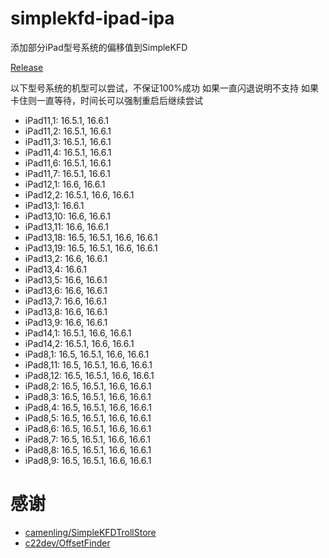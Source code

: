 # simplekfd-ipad-ipa

添加部分iPad型号系统的偏移值到SimpleKFD

[Release](https://github.com/braumye/simplekfd-ipad-ipa/releases)

以下型号系统的机型可以尝试，不保证100%成功
如果一直闪退说明不支持
如果卡住则一直等待，时间长可以强制重启后继续尝试

- iPad11,1: 16.5.1, 16.6.1
- iPad11,2: 16.5.1, 16.6.1
- iPad11,3: 16.5.1, 16.6.1
- iPad11,4: 16.5.1, 16.6.1
- iPad11,6: 16.5.1, 16.6.1
- iPad11,7: 16.5.1, 16.6.1
- iPad12,1: 16.6, 16.6.1
- iPad12,2: 16.5.1, 16.6, 16.6.1
- iPad13,1: 16.6.1
- iPad13,10: 16.6, 16.6.1
- iPad13,11: 16.6, 16.6.1
- iPad13,18: 16.5, 16.5.1, 16.6, 16.6.1
- iPad13,19: 16.5, 16.5.1, 16.6, 16.6.1
- iPad13,2: 16.6, 16.6.1
- iPad13,4: 16.6.1
- iPad13,5: 16.6, 16.6.1
- iPad13,6: 16.6, 16.6.1
- iPad13,7: 16.6, 16.6.1
- iPad13,8: 16.6, 16.6.1
- iPad13,9: 16.6, 16.6.1
- iPad14,1: 16.5.1, 16.6, 16.6.1
- iPad14,2: 16.5.1, 16.6, 16.6.1
- iPad8,1: 16.5, 16.5.1, 16.6, 16.6.1
- iPad8,11: 16.5, 16.5.1, 16.6, 16.6.1
- iPad8,12: 16.5, 16.5.1, 16.6, 16.6.1
- iPad8,2: 16.5, 16.5.1, 16.6, 16.6.1
- iPad8,3: 16.5, 16.5.1, 16.6, 16.6.1
- iPad8,4: 16.5, 16.5.1, 16.6, 16.6.1
- iPad8,5: 16.5, 16.5.1, 16.6, 16.6.1
- iPad8,6: 16.5, 16.5.1, 16.6, 16.6.1
- iPad8,7: 16.5, 16.5.1, 16.6, 16.6.1
- iPad8,8: 16.5, 16.5.1, 16.6, 16.6.1
- iPad8,9: 16.5, 16.5.1, 16.6, 16.6.1


# 感谢

- [camenling/SimpleKFDTrollStore](https://github.com/camenling/SimpleKFDTrollStore)
- [c22dev/OffsetFinder](https://github.com/c22dev/OffsetFinder)
